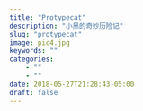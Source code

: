 ```yaml
---
title: "Protypecat"
description: "小黑的奇妙历险记"
slug: "protypecat"
image: pic4.jpg
keywords: ""
categories: 
    - ""
    - ""
date: 2018-05-27T21:28:43-05:00
draft: false
---
```


